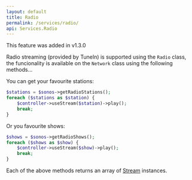 ```yaml
---
layout: default
title: Radio
permalink: /services/radio/
api: Services.Radio
---
```


<p class="message-info">This feature was added in v1.3.0</p>

Radio streaming (provided by TuneIn) is supported using the `Radio` class, the funcionality is available on the `Network` class using the following methods...

You can get your favourite stations:

~~~php
$stations = $sonos->getRadioStations();
foreach ($stations as $station) {
    $controller->useStream($station)->play();
    break;
}
~~~

Or you favourite shows:

~~~php
$shows = $sonos->getRadioShows();
foreach ($shows as $show) {
    $controller->useStream($show)->play();
    break;
}
~~~

Each of the above methods returns an array of [Stream](../../controllers/streams/) instances.
